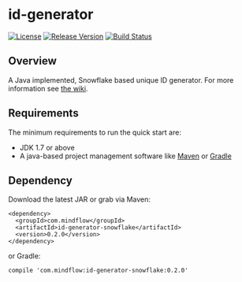 # id-generator
[![License](https://img.shields.io/badge/license-Apache%202-green.svg)](https://www.apache.org/licenses/LICENSE-2.0) [![Release Version](https://img.shields.io/badge/release-0.1.0-red.svg)](https://github.com/TiFG/id-generator/releases) [![Build Status](https://travis-ci.org/TiFG/id-generator.svg?branch=master)](https://travis-ci.org/TiFG/id-generator)

## Overview
A Java implemented, Snowflake based unique ID generator. For more information see [the wiki](https://github.com/TiFG/id-generator/wiki).

## Requirements
The minimum requirements to run the quick start are:
* JDK 1.7 or above
* A java-based project management software like [Maven](https://maven.apache.org/) or [Gradle](http://gradle.org/)


## Dependency
Download the latest JAR or grab via Maven:
```
<dependency>
  <groupId>com.mindflow</groupId>
  <artifactId>id-generator-snowflake</artifactId>
  <version>0.2.0</version>
</dependency>
```
or Gradle:
```
compile 'com.mindflow:id-generator-snowflake:0.2.0'
```